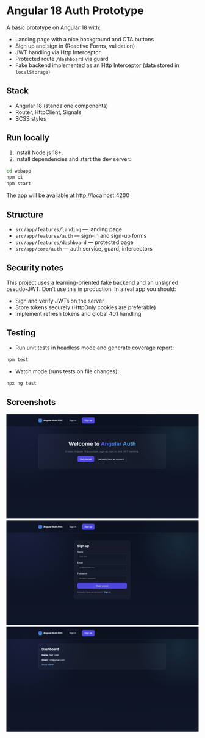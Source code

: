 # Angular 18 Auth Prototype

A basic prototype on Angular 18 with:

- Landing page with a nice background and CTA buttons
- Sign up and sign in (Reactive Forms, validation)
- JWT handling via Http Interceptor
- Protected route `/dashboard` via guard
- Fake backend implemented as an Http Interceptor (data stored in `localStorage`)

## Stack
- Angular 18 (standalone components)
- Router, HttpClient, Signals
- SCSS styles

## Run locally
1. Install Node.js 18+.
2. Install dependencies and start the dev server:

```bash
cd webapp
npm ci
npm start
```

The app will be available at http://localhost:4200

## Structure
- `src/app/features/landing` — landing page
- `src/app/features/auth` — sign-in and sign-up forms
- `src/app/features/dashboard` — protected page
- `src/app/core/auth` — auth service, guard, interceptors

## Security notes
This project uses a learning-oriented fake backend and an unsigned pseudo-JWT. Don’t use this in production. In a real app you should:
- Sign and verify JWTs on the server
- Store tokens securely (HttpOnly cookies are preferable)
- Implement refresh tokens and global 401 handling

## Testing
- Run unit tests in headless mode and generate coverage report:

```bash
npm test
```

- Watch mode (runs tests on file changes):

```bash
npx ng test
```

## Screenshots

![img1](img/img1.png)
![img2](img/img2.png)
![img3](img/img3.png)
